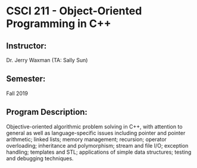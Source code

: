 # CSCI 211 - Object-Oriented Programming in C++
## Instructor:
Dr. Jerry Waxman (TA: Sally Sun)

## Semester:
Fall 2019

## Program Description: 
Objective-oriented algorithmic problem solving in C++, with attention to general as well as language-specific issues including pointer and pointer arithmetic; linked lists; memory management; recursion; operator overloading; inheritance and polymorphism; stream and file I/O; exception handling; templates and STL; applications of simple data structures; testing and debugging techniques.
